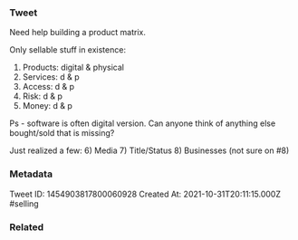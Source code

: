 ### Tweet
Need help building a product matrix.

Only sellable stuff in existence:
1) Products: digital &amp; physical
2) Services: d &amp; p
3) Access: d &amp; p
4) Risk: d &amp; p
5) Money: d &amp; p

Ps - software is often digital version. Can anyone think of anything else bought/sold that is missing?

Just realized a few: 6) Media 7) Title/Status 8) Businesses (not sure on #8)

### Metadata
Tweet ID: 1454903817800060928
Created At: 2021-10-31T20:11:15.000Z
#selling

### Related

